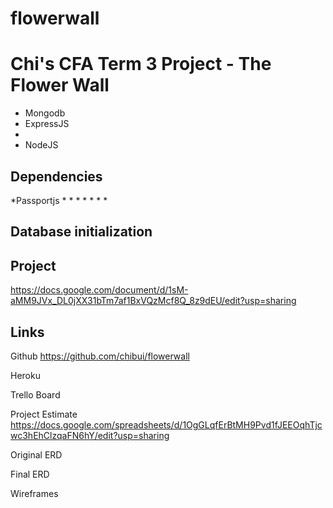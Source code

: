 # flowerwall


# Chi's CFA Term 3 Project - The Flower Wall

* Mongodb
* ExpressJS
*
* NodeJS

## Dependencies
*Passportjs
*
*
*
*
*
*
*

## Database initialization


## Project
https://docs.google.com/document/d/1sM-aMM9JVx_DL0jXX31bTm7af1BxVQzMcf8Q_8z9dEU/edit?usp=sharing


## Links

Github
https://github.com/chibui/flowerwall

Heroku

Trello Board

Project Estimate
https://docs.google.com/spreadsheets/d/1OgGLqfErBtMH9Pvd1fJEEOqhTjcwc3hEhClzqaFN6hY/edit?usp=sharing

Original ERD


Final ERD


Wireframes
